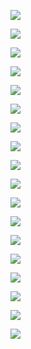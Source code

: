 ![](./v01.jpg)

![](./v02.jpg)

![](./v03.jpg)

![](./v04.jpg)

![](./v05.jpg)

![](./v06.jpg)

![](./v07.jpg)

![](./v08.jpg)

![](./v09.jpg)

![](./v10.jpg)

![](./v11.jpg)

![](./v12.jpg)

![](./v13.jpg)

![](./v14.jpg)

![](./v15.jpg)

![](./v16.jpg)

![](./v17.jpg)

![](./v18.jpg)
